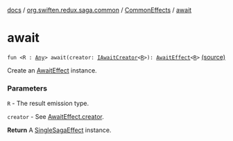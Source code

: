 [docs](../../index.md) / [org.swiften.redux.saga.common](../index.md) / [CommonEffects](index.md) / [await](./await.md)

# await

`fun <R : `[`Any`](https://kotlinlang.org/api/latest/jvm/stdlib/kotlin/-any/index.html)`> await(creator: `[`IAwaitCreator`](../-i-await-creator.md)`<`[`R`](await.md#R)`>): `[`AwaitEffect`](../-await-effect/index.md)`<`[`R`](await.md#R)`>` [(source)](https://github.com/protoman92/KotlinRedux/tree/master/common\common-saga\src\main\kotlin/org/swiften/redux/saga/common/CommonEffects.kt#L22)

Create an [AwaitEffect](../-await-effect/index.md) instance.

### Parameters

`R` - The result emission type.

`creator` - See [AwaitEffect.creator](../-await-effect/creator.md).

**Return**
A [SingleSagaEffect](../-single-saga-effect/index.md) instance.


